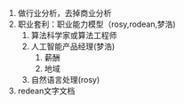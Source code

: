 1. 做行业分析，去掉商业分析
2. 职业套利：职业能力模型（rosy,rodean,梦浩)
   1. 算法科学家或算法工程师
   2. 人工智能产品经理(梦浩)
      1. 薪酬
      2. 地域
   3. 自然语言处理(rosy)
3. redean文字文档
